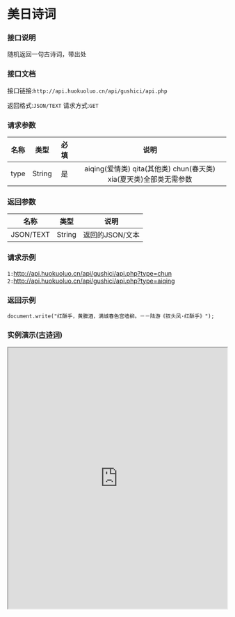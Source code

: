 # 美日诗词

### 接口说明
随机返回一句古诗词，带出处


### 接口文档

接口链接:`http://api.huokuoluo.cn/api/gushici/api.php`

返回格式:`JSON/TEXT`  请求方式:`GET`

### 请求参数

|  名称  |  类型  |  必填  |  说明  |
|  :----:  |  :----:  |  :----:  |  :----:  |
|type|String|是|aiqing(爱情类) qita(其他类) chun(春天类) xia(夏天类)全部类无需参数|

### 返回参数

|名称|类型|说明
|:----:|:----:|:----:|
|JSON/TEXT|String|返回的JSON/文本|

### 请求示例

`1:`http://api.huokuoluo.cn/api/gushici/api.php?type=chun
`2:`http://api.huokuoluo.cn/api/gushici/api.php?type=aiqing

### 返回示例
`document.write("红酥手，黄縢酒，满城春色宫墙柳。－－陆游《钗头凤·红酥手》");`

### 实例演示([古诗词](http://api.2kolo.cn/api/gushici/))
<iframe src="http://api.2kolo.cn/api/gushici/" height="600" width="100%" farmeborder="no" border="0"></iframe>